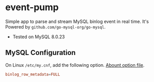# event-pump

Simple app to parse and stream MySQL binlog event in real time. It's Powered by `github.com/go-mysql-org/go-mysql`.

- Tested on MySQL 8.0.23

## MySQL Configuration

On Linux `/etc/my.cnf`, add the following option. [Abount option file](https://dev.mysql.com/doc/refman/8.0/en/option-files.html).

```conf
binlog_row_metadata=FULL
```